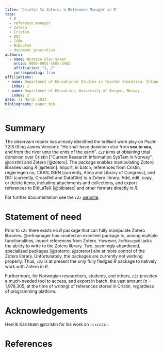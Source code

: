 ```yaml
---
title: 'Cristin to Zotero: a Reference Manager in R'
tags:
  - R
  - reference manager
  - Zotero
  - Cristin
  - DOI
  - ISBN
  - BibLaTeX
  - document generation
authors:
  - name: Øystein Olav Skaar
    orcid: 0000-0001-5605-3492
    affiliation: "1, 2"
    corresponding: true
affiliations:
 - name: Department of Educational Studies in Teacher Education, Inland University, Norway
   index: 1
 - name: Department of Education, University of Bergen, Norway
   index: 2
date: 11 March 2023
bibliography: paper.bib
---
```


# Summary

The observant reader has already identified the brilliant word play on Psalm
72:8 (King James Version): "He shall have dominion also from **sea to sea**, and
from the river unto the ends of the earth". *`c2z`* aims at obtaining total
dominion over Cristin ["Current Research Information 
SysTem in Norway", @cristin] and Zotero [@zotero]. The package 
enables manipulating Zotero libraries using *R* [@rteam]. 
Import, in batch, references from Cristin, regjeringen.no, CRAN, ISBN 
(currently, Alma and Library of Congress), and DOI (currently, CrossRef and 
DataCite) to a Zotero library. Add, edit, copy, or delete items, including 
attachments and collections, and export references to BibLaTeX [@biblatex] and 
other formats directly in *R*.

For further documentation see the *`c2z`* [website](https://oeysan.github.io/c2z/).

# Statement of need

Prior to *`c2z`* there exists no *R* package that can fully manipulate Zotero 
libraries. @refmanager has created an excellent package to, among multiple 
functionalities, import references from Zotero. However, *`RefManageR`* lacks the 
ability to write to the Zotero library. Two, seemingly abandoned, specialized 
packages [@zoterro; @zoteror] aim at more control of the Zotero 
library. Unfortunately, the packages are currently not working properly. 
Thus, *`c2z`*  is at present the only fully fledged *R* package to natively 
work with Zotero in *R*.

Furthermore, for Norwegian researchers, students, and others, *`c2z`* provides a
much-needed tool to access, and export in batch, the vast amount (*n* = 1,978,305,
at the time of writing) of references stored in Cristin, regardless of 
programming platform.

# Acknowledgements

Henrik Karlstrøm @rcristin for his work on *`rcristin`*. 

# References
